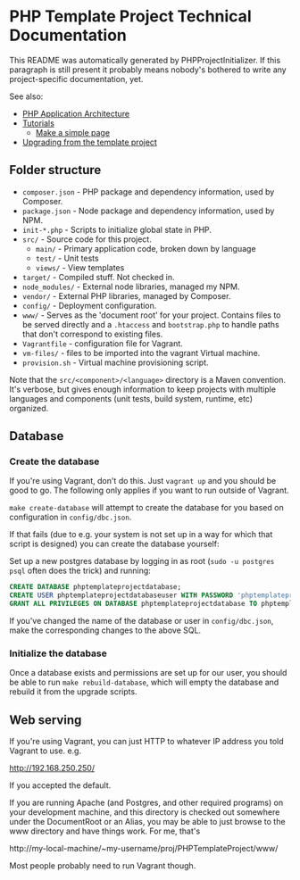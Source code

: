 # PHP Template Project Technical Documentation

This README was automatically generated by PHPProjectInitializer.
If this paragraph is still present it probably means nobody's
bothered to write any project-specific documentation, yet.

See also:

- [PHP Application Architecture](PHP-APP-ARCHITECTURE.md)
- [Tutorials](tut/)
  - [Make a simple page](tut/pages.md)
- [Upgrading from the template project](UPGRADING.md)


## Folder structure

- ```composer.json``` - PHP package and dependency information, used by Composer.
- ```package.json``` - Node package and dependency information, used by NPM.
- ```init-*.php``` - Scripts to initialize global state in PHP.
- ```src/``` - Source code for this project.
  - ```main/``` - Primary application code, broken down by language
  - ```test/``` - Unit tests
  - ```views/``` - View templates
- ```target/``` - Compiled stuff.  Not checked in.
- ```node_modules/``` - External node libraries, managed my NPM.
- ```vendor/``` - External PHP libraries, managed by Composer.
- ```config/``` - Deployment configuration.
- ```www/``` - Serves as the 'document root' for your project.
  Contains files to be served directly and a ```.htaccess``` and ```bootstrap.php```
  to handle paths that don't correspond to existing files.
- ```Vagrantfile``` - configuration file for Vagrant.
- ```vm-files/``` - files to be imported into the vagrant Virtual machine.
- ```provision.sh``` - Virtual machine provisioning script.

Note that the ```src/<component>/<language>``` directory is a Maven
convention.  It's verbose, but gives enough information to keep
projects with multiple languages and components (unit tests, build
system, runtime, etc) organized.


## Database
### Create the database

If you're using Vagrant, don't do this.  Just ```vagrant up``` and you
should be good to go.  The following only applies if you want to run
outside of Vagrant.


```make create-database``` will attempt to create the database for you
based on configuration in ```config/dbc.json```.

If that fails (due to e.g. your system is not set up in a way for
which that script is designed) you can create the database yourself:

Set up a new postgres database by logging in as root
(```sudo -u postgres psql``` often does the trick)
and running:

```sql
CREATE DATABASE phptemplateprojectdatabase;
CREATE USER phptemplateprojectdatabaseuser WITH PASSWORD 'phptemplateprojectdatabasepassword';
GRANT ALL PRIVILEGES ON DATABASE phptemplateprojectdatabase TO phptemplateprojectdatabaseuser;
```

If you've changed the name of the database or user in
```config/dbc.json```, make the corresponding changes to the above
SQL.

### Initialize the database

Once a database exists and permissions are set up for our user, you
should be able to run ```make rebuild-database```, which will empty
the database and rebuild it from the upgrade scripts.


## Web serving

If you're using Vagrant,
you can just HTTP to whatever IP address you told Vagrant to use.  e.g.

  http://192.168.250.250/

If you accepted the default.

If you are running Apache (and Postgres, and other required programs)
on your development machine,
and this directory is checked out somewhere under the DocumentRoot or an Alias,
you may be able to just browse to the www directory and have things work.
For me, that's

  http://my-local-machine/~my-username/proj/PHPTemplateProject/www/

Most people probably need to run Vagrant though.
